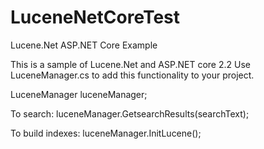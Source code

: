 # LuceneNetCoreTest
 Lucene.Net ASP.NET Core Example
 
 This is a sample of Lucene.Net and ASP.NET core 2.2
 Use LuceneManager.cs to add this functionality to your project.
 
 
LuceneManager luceneManager;

To search:
luceneManager.GetsearchResults(searchText);

To build indexes:
luceneManager.InitLucene();